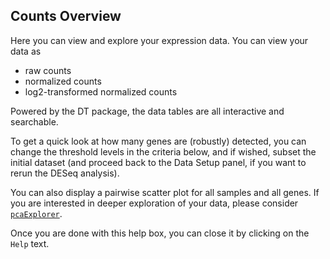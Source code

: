 ## Counts Overview

Here you can view and explore your expression data. You can view your data as

- raw counts
- normalized counts
- log2-transformed normalized counts

Powered by the DT package, the data tables are all interactive and searchable.

To get a quick look at how many genes are (robustly) detected, you can change the threshold levels in the criteria below, and if wished, subset the initial dataset (and proceed back to the Data Setup panel, if you want to rerun the DESeq analysis).

You can also display a pairwise scatter plot for all samples and all genes. If you are interested in deeper exploration of your data, please consider [`pcaExplorer`](http://bioconductor.org/packages/pcaExplorer/).

Once you are done with this help box, you can close it by clicking on the `Help` text.

